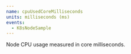 ```yaml
---
name: cpuUsedCoreMilliseconds
units: milliseconds (ms)
events:
  - K8sNodeSample
---
```


Node CPU usage measured in core milliseconds.
